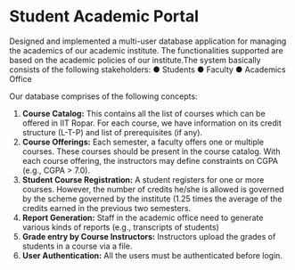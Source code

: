 # Student Academic Portal

Designed and implemented a multi-user database application for managing the academics of our academic institute. The functionalities supported are based on the academic policies of our institute.The system basically consists of the following stakeholders:
● Students
● Faculty
● Academics Office

Our database comprises of the following concepts:

1. **Course Catalog:** This contains all the list of courses which can be offered in IIT Ropar. For each
course, we have information on its credit structure (L-T-P) and list of prerequisites (if any).
2. **Course Offerings:** Each semester, a faculty offers one or multiple courses. These courses should
be present in the course catalog. With each course offering, the instructors may define constraints
on CGPA (e.g., CGPA > 7.0).
3. **Student Course Registration:** A student registers for one or more courses. However, the number of
credits he/she is allowed is governed by the scheme governed by the institute (1.25 times the
average of the credits earned in the previous two semesters.
4. **Report Generation:** Staff in the academic office need to generate various kinds of reports (e.g.,
transcripts of students)
5. **Grade entry by Course Instructors:** Instructors upload the grades of students in a course via a file.
6. **User Authentication:** All the users must be authenticated before login.

   
